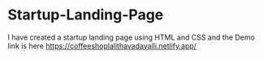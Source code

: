 # Startup-Landing-Page
I have created a startup landing page using HTML and CSS
 and the Demo link is here
https://coffeeshoplalithavadavalli.netlify.app/
